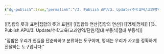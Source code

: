 ```yaml
---
{"dg-publish":true,"permalink":"/3. Publish APU/3. Update/수학교육/교과영역/수학영역/집합과 명제/","noteIcon":"","created":"","updated":""}
---
```


[[집합의 뜻과 표현\|집합의 뜻과 표현]] 
[[집합의 연산\|집합의 연산]] 
[[명제\|명제]]
[[3. Publish APU/3. Update/수학교육/교과영역/단원/절대 부등식\|절대 부등식]]

"집합은 우리가 현실을 단순화하고 분류하는 도구이며, 명제는 우리가 사고를 정확하게 전달하는 도구입니다."